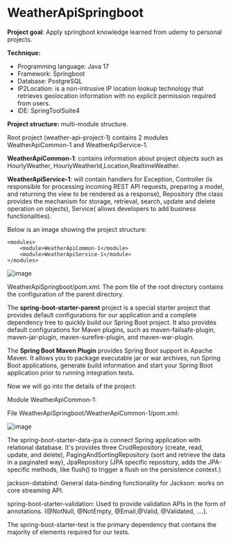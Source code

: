 # WeatherApiSpringboot
<strong>Project goal</strong>:
Apply springboot knowledge learned from udemy to personal projects.

<strong>Technique:</strong>
 - Programming language: Java 17
 - Framework: Springboot
 - Database: PostgreSQL
 - IP2Location: is a non-intrusive IP location lookup technology that retrieves geolocation information with no explicit permission required from users.
 - IDE: SpringToolSuite4

<strong>Project structure:</strong>   multi-module structure.

Root project (weather-api-project-1) contains 2 modules WeatherApiCommon-1 and WeatherApiService-1.

<strong>WeatherApiCommon-1</strong>: contains information about project objects such as HourlyWeather, HourlyWeatherId,Location,RealtimeWeather.

<strong>WeatherApiService-1</strong>: will contain handlers for Exception, Controller (is responsible for processing incoming REST API requests, preparing a model, and returning the view to be rendered as a response), 
Repository (the class provides the mechanism for storage, retrieval, search, update and delete operation on objects), Service( allows developers to add business functionalities).

Below is an image showing the project structure:

	<modules>
		<module>WeatherApiCommon-1</module>
		<module>WeatherApiService-1</module>
	</modules>
 
![image](https://github.com/thuannluitk42/WeatherApiSpringboot/assets/66455360/10b267d8-7910-4210-a8f0-57285408a923)

WeatherApiSpringboot/pom.xml: 
The pom file of the root directory contains the configuration of the parent directory.

The <strong>spring-boot-starter-parent</strong> project is a special starter project that provides default configurations for our application and a complete dependency tree to quickly build our Spring Boot project. 
It also provides default configurations for Maven plugins, such as maven-failsafe-plugin, maven-jar-plugin, maven-surefire-plugin, and maven-war-plugin.

The <strong>Spring Boot Maven Plugin</strong> provides Spring Boot support in Apache Maven. It allows you to package executable jar or war archives, run Spring Boot applications,
generate build information and start your Spring Boot application prior to running integration tests.

Now we will go into the details of the project:

Module WeatherApiCommon-1: 

File WeatherApiSpringboot/WeatherApiCommon-1/pom.xml:

![image](https://github.com/thuannluitk42/WeatherApiSpringboot/assets/66455360/0c8a7bdc-6531-41e8-a6b8-936cac7274ee)

The spring-boot-starter-data-jpa is connect Spring application with relational database. It's provides three CrudRepository (create, read, update, and delete), 
PagingAndSortingRepository (sort and retrieve the data in a paginated way), JpaRepository (JPA specific repository, adds the JPA-specific methods, like flush() to trigger a flush on the persistence context.)

jackson-databind: General data-binding functionality for Jackson: works on core streaming API.

spring-boot-starter-validation: Used to provide validation APIs in the form of annotations. (@NotNull, @NotEmpty, @Email,@Valid, @Validated, ....).

The spring-boot-starter-test is the primary dependency that contains the majority of elements required for our tests.
